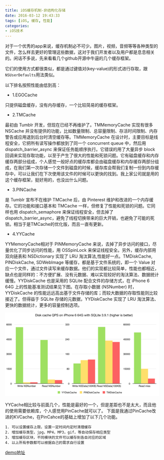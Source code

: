 ```yaml
---
title: iOS缓存机制-非结构化存储
date: 2016-03-12 19:43:33
tags: [iOS, 缓存, 性能]
categories: 
- iOS技术
---
```


对于一个优秀的app来说，缓存机制必不可少。图片，视频，音频等等各种类型的文件，怎么样去更好的管理这些数据，这对于我们开发者以及用户都是息息相关的。闲话不多说，先来看看几个github开源中牛逼的几个缓存框架。

它们的使用方式都很类似，都是通过键值对(key-value)的形式进行存取，跟`NSUserDefaults`用法类似。

以下排名按照性能由低到高：

<!-- more -->

 * 1.EGOCache
 
 只提供磁盘缓存，没有内存缓存，一个比较简易的缓存框架。

 * 2.TMCache
 
 最初由 Tumblr 开发，但现在已经不再维护了。TMMemoryCache 实现有很多 NSCache 并没有提供的功能，比如数量限制、总容量限制、存活时间限制、内存警告或应用退到后台时清空缓存等。TMMemoryCache 在设计时，主要目标是线程安全，它把所有读写操作都放到了同一个 concurrent queue 中，然后用 dispatch_barrier_async 来保证任务能顺序执行。它错误的用了大量异步 block 回调来实现存取功能，以至于产生了很大的性能和死锁问题。它有磁盘缓存和内存缓存两部分组成，个人感觉一般好点的缓存库都会由磁盘缓存和内存缓存两部分组成，在我们第一次存储一个文件到磁盘的时候，缓存库会帮我们复制一份到内存缓存中，可以让我们在下次使用该文件的时候可以更快的找到。我上家公司就是用的这个缓存框架，挺好用的，也没出什么问题。
 
 * 3.PINCache 
 
 是 Tumblr 宣布不在维护 TMCache 后，由 Pinterest 维护和改进的一个内存缓存。它的功能和接口基本和 TMCache 一样，但修复了性能和死锁的问题。它同样也用 dispatch_semaphore 来保证线程安全，但去掉了dispatch_barrier_async，避免了线程切换带来的巨大开销，也避免了可能的死锁。相当于是TMCache的优化版，而且一直有更新。
 
 * 4.YYCache
 
 YYMemoryCache相对于 PINMemoryCache 来说，去掉了异步访问的接口，尽量优化了同步访问的性能，用 OSSpinLock 来保证线程安全。另外，缓存内部用双向链表和 NSDictionary 实现了 LRU 淘汰算法,性能好一点。TMDiskCache, PINDiskCache, SDWebImage 等缓存，都是基于文件系统的，即一个 Value 对应一个文件，通过文件读写来缓存数据。他们的实现都比较简单，性能也都相近，缺点也是同样的：不方便扩展、没有元数据、难以实现较好的淘汰算法、数据统计缓慢。YYDiskCache 也是采用的 SQLite 配合文件的存储方式，在 iPhone 6 64G 上的性能基准测试结果见下图。在存取小数据 (NSNumber) 时，YYDiskCache 的性能远远高出基于文件存储的库；而较大数据的存取性能则比较接近了。但得益于 SQLite 存储的元数据，YYDiskCache 实现了 LRU 淘汰算法、更快的数据统计，更多的容量控制选项。
 
 ![image](https://raw.githubusercontent.com/suifengqjn/demoimages/master/KVCahce/1.png)
 
 YYCache相比较与前面几个，性能是最好的一个，但是差距也不是太大，而且他的使用需要依赖库，个人感觉用PinCache就可以了。
 下面是我通过PinCache改进的KVCache，在PinCahce的基础上增加了以下几个功能。
 
 ```
 1. 可以设置缓存上限，设置一定时间内定时清理缓存
 2. 增加缓存类型，jpg，MP4，MP3，gif，等自动保存相应类型
 3. 增加缓存区块，不同模块的文件可以缓存到各自对应的区域
 4. 以上所有参数都可以根据自己的需求自行设置
 ```
 [demo地址](https://github.com/suifengqjn/KVCache)
 


